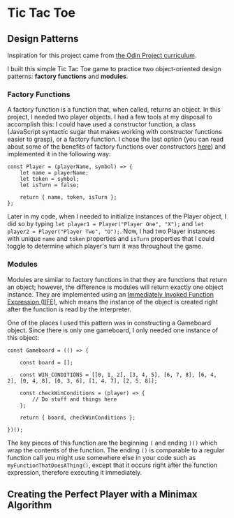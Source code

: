# Tic Tac Toe

## Design Patterns

Inspiration for this project came from [the Odin Project curriculum](https://www.theodinproject.com/lessons/node-path-javascript-tic-tac-toe).

I built this simple Tic Tac Toe game to practice two object-oriented design patterns: **factory functions** and **modules**.

### Factory Functions

A factory function is a function that, when called, returns an object. In this project, I needed two player objects. I had a few tools at my disposal to accomplish this: I could have used a constructor function, a class (JavaScript syntactic sugar that makes working with constructor functions easier to grasp), or a factory function. I chose the last option (you can read about some of the benefits of factory functions over constructors [here](https://www.theodinproject.com/lessons/node-path-javascript-factory-functions-and-the-module-pattern)) and implemented it in the following way:

```
const Player = (playerName, symbol) => {
    let name = playerName;
    let token = symbol;
    let isTurn = false;

    return { name, token, isTurn };
};
```

Later in my code, when I needed to initialize instances of the Player object, I did so by typing `let player1 = Player("Player One", "X");` and `let player2 = Player("Player Two", "O");`. Now, I had two Player instances with unique `name` and `token` properties and `isTurn` properties that I could toggle to determine which player's turn it was throughout the game.

### Modules

Modules are similar to factory functions in that they are functions that return an object; however, the difference is modules will return exactly one object instance. They are implemented using an [Immediately Invoked Function Expression (IIFE)](https://developer.mozilla.org/en-US/docs/Glossary/IIFE), which means the instance of the object is created right after the function is read by the interpreter.

One of the places I used this pattern was in constructing a Gameboard object. Since there is only one gameboard, I only needed one instance of this object:

```
const Gameboard = (() => {

    const board = [];

    const WIN_CONDITIONS = [[0, 1, 2], [3, 4, 5], [6, 7, 8], [6, 4, 2], [0, 4, 8], [0, 3, 6], [1, 4, 7], [2, 5, 8]];

    const checkWinConditions = (player) => {
        // Do stuff and things here
    };

    return { board, checkWinConditions };

})();
```

The key pieces of this function are the beginning `(` and ending `)()` which wrap the contents of the function. The ending `()` is comparable to a regular function call you might use somewhere else in your code such as `myFunctionThatDoesAThing()`, except that it occurs right after the function expression, therefore executing it immediately.

## Creating the Perfect Player with a Minimax Algorithm

